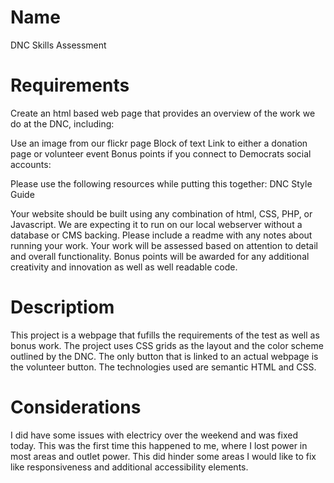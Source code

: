 # Name
DNC Skills Assessment
# Requirements
Create an html based web page that provides an overview of the work we do at the DNC, including:

Use an image from our flickr page
Block of text
Link to either a donation page or volunteer event
Bonus points if you connect to Democrats social accounts:

Please use the following resources while putting this together:
DNC Style Guide

Your website should be built using any combination of html, CSS, PHP, or Javascript.  We are expecting it to run on our local webserver without a database or CMS backing.  Please include a readme with any notes about running your work.  Your work will be assessed based on attention to detail and overall functionality. Bonus points will be awarded for any additional creativity and innovation as well as well readable code.
# Descriptiom
This project is a webpage that fufills the requirements of the test as well as bonus work. The project uses CSS grids as the layout and the color scheme outlined by the DNC. The only button that is linked to an actual webpage is the volunteer button. The technologies used are semantic HTML and CSS.
# Considerations
I did have some issues with electricy over the weekend and was fixed today. This was the first time this happened to me, where I lost power in most areas and outlet power. This did hinder some areas I would like to fix like responsiveness and additional accessibility elements.

